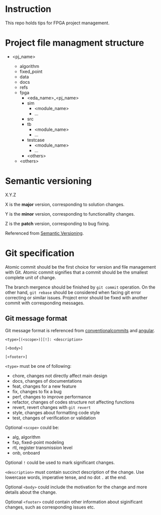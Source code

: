 # Instruction

This repo holds tips for FPGA project management.


# Project file managment structure

- \<pj\_name\>

    - algorithm
    - fixed_point
    - data
    - docs
    - refs
    - fpga
        - \<eda\_name\>\_\<pj\_name\>
        - sim
            - \<module_name\>
            - ...
        - src
        - tb
            - \<module_name\>
            - ...
        - testcase
            - \<module_name\>
            - ...
        - \<others\>
    - \<others\>


# Semantic versioning

X.Y.Z

X is the **major** version, corresponding to solution changes.

Y is the **minor** version, corresponding to functionallity changes.

Z is the **patch** version, corresponding to bug fixing.

Referenced from [Semantic Versioning](https://semver.org/).


# Git specification

Atomic commit should be the first choice for version and file management with Git.
Atomic commit signifies that a commit should be the smallest complete unit of change.

The branch mergence should be finished by `git commit` operation.
On the other hand,
`git rebase` should be considered when facing git error correcting or similar issues.
Project error should be fixed with another commit with corresponding messages.


## Git message format

Git message format is referenced from
[conventionalcommits](https://github.com/conventional-commits/conventionalcommits.org/blob/master/content/v1.0.0/index.md)
and [angular](https://github.com/angular/angular/blob/22b96b9/CONTRIBUTING.md#-commit-message-guidelines).

```
<type>[(<scope>)][!]: <description>

[<body>]

[<footer>]
```

`<type>` must be one of following:
- chore, changes not directly affect main design
- docs, changes of documentations
- feat, changes for a new feature
- fix, changes to fix a bug
- perf, changes to improve performance
- refactor, changes of codes structure not affecting functions
- revert, revert changes with `git revert`
- style, changes about formatting code style
- test, changes of verification or validation

Optional `<scope>` could be:
- alg, algorithm
- fxp, fixed-point modeling
- rtl, register transmission level
- onb, onboard

Optional `!` could be used to mark significant changes.

`<description>` must contain succinct description of the change.
Use lowercase words, imperative tense, and no dot `.` at the end.

Optional `<body>` could include the motivation for the change and more details about the change.

Optional `<footer>` could contain other information about siginificant changes,
such as corresponding issues etc.


